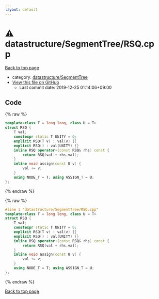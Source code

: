 ```yaml
---
layout: default
---
```


<!-- mathjax config similar to math.stackexchange -->
<script type="text/javascript" async
  src="https://cdnjs.cloudflare.com/ajax/libs/mathjax/2.7.5/MathJax.js?config=TeX-MML-AM_CHTML">
</script>
<script type="text/x-mathjax-config">
  MathJax.Hub.Config({
    TeX: { equationNumbers: { autoNumber: "AMS" }},
    tex2jax: {
      inlineMath: [ ['$','$'] ],
      processEscapes: true
    },
    "HTML-CSS": { matchFontHeight: false },
    displayAlign: "left",
    displayIndent: "2em"
  });
</script>

<script type="text/javascript" src="https://cdnjs.cloudflare.com/ajax/libs/jquery/3.4.1/jquery.min.js"></script>
<script src="https://cdn.jsdelivr.net/npm/jquery-balloon-js@1.1.2/jquery.balloon.min.js" integrity="sha256-ZEYs9VrgAeNuPvs15E39OsyOJaIkXEEt10fzxJ20+2I=" crossorigin="anonymous"></script>
<script type="text/javascript" src="../../../assets/js/copy-button.js"></script>
<link rel="stylesheet" href="../../../assets/css/copy-button.css" />


# :warning: datastructure/SegmentTree/RSQ.cpp

<a href="../../../index.html">Back to top page</a>

* category: <a href="../../../index.html#cbada5aa9c548d7605cff951f3e28eda">datastructure/SegmentTree</a>
* <a href="{{ site.github.repository_url }}/blob/master/datastructure/SegmentTree/RSQ.cpp">View this file on GitHub</a>
    - Last commit date: 2019-12-25 01:14:06+09:00




## Code

<a id="unbundled"></a>
{% raw %}
```cpp
template<class T = long long, class U = T>
struct RSQ {
	T val;
	constexpr static T UNITY = 0;
	explicit RSQ(T v) : val(v) {}
	explicit RSQ() : val(UNITY) {}
	inline RSQ operator+(const RSQ& rhs) const {
		return RSQ(val + rhs.val);
	}
	inline void assign(const U v) {
		val += v;
	}
	using NODE_T = T; using ASSIGN_T = U;
};
```
{% endraw %}

<a id="bundled"></a>
{% raw %}
```cpp
#line 1 "datastructure/SegmentTree/RSQ.cpp"
template<class T = long long, class U = T>
struct RSQ {
	T val;
	constexpr static T UNITY = 0;
	explicit RSQ(T v) : val(v) {}
	explicit RSQ() : val(UNITY) {}
	inline RSQ operator+(const RSQ& rhs) const {
		return RSQ(val + rhs.val);
	}
	inline void assign(const U v) {
		val += v;
	}
	using NODE_T = T; using ASSIGN_T = U;
};
```
{% endraw %}

<a href="../../../index.html">Back to top page</a>

